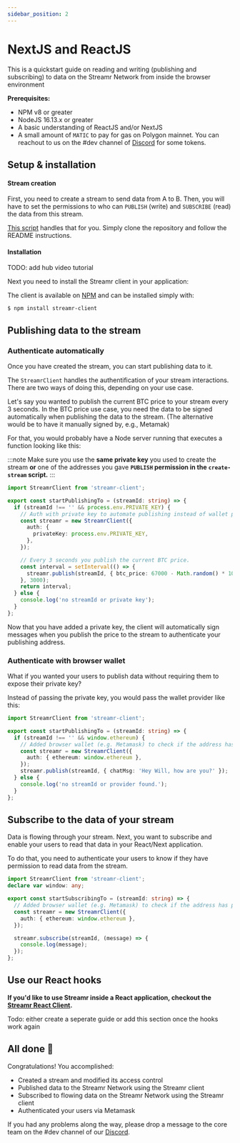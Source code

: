 ```yaml
---
sidebar_position: 2
---
```


# NextJS and ReactJS

This is a quickstart guide on reading and writing (publishing and subscribing) to data on the Streamr Network from inside the browser environment

**Prerequisites:**

- NPM v8 or greater
- NodeJS 16.13.x or greater
- A basic understanding of ReactJS and/or NextJS
- A small amount of `MATIC` to pay for gas on Polygon mainnet. You can reachout to us on the #dev channel of [Discord](https://discord.gg/gZAm8P7hK8) for some tokens.

## Setup & installation

#### Stream creation

First, you need to create a stream to send data from A to B. Then, you will have to set the permissions to who can `PUBLISH` (write) and `SUBSCRIBE` (read) the data from this stream.

[This script](https://github.com/streamr-dev/create-stream-script) handles that for you. Simply clone the repository and follow the README instructions.

#### Installation

TODO: add hub video tutorial

Next you need to install the Streamr client in your application:

The client is available on [NPM](https://www.npmjs.com/package/streamr-client) and can be installed simply with:

```shell
$ npm install streamr-client
```

## Publishing data to the stream

### Authenticate automatically

Once you have created the stream, you can start publishing data to it.

The `StreamrClient` handles the authentification of your stream interactions. There are two ways of doing this, depending on your use case.

Let's say you wanted to publish the current BTC price to your stream every 3 seconds.
In the BTC price use case, you need the data to be signed automatically when publishing the data to the stream. (The alternative would be to have it manually signed by, e.g., Metamak)

For that, you would probably have a Node server running that executes a function looking like this:

:::note
Make sure you use the **same private key** you used to create the stream **or** one of the addresses you gave **`PUBLISH` permission in the `create-stream` script.**
:::

```ts
import StreamrClient from 'streamr-client';

export const startPublishingTo = (streamId: string) => {
  if (streamId !== '' && process.env.PRIVATE_KEY) {
    // Auth with private key to automate publishing instead of wallet provider
    const streamr = new StreamrClient({
      auth: {
        privateKey: process.env.PRIVATE_KEY,
      },
    });

    // Every 3 seconds you publish the current BTC price.
    const interval = setInterval(() => {
      streamr.publish(streamId, { btc_price: 67000 - Math.random() * 10 });
    }, 3000);
    return interval;
  } else {
    console.log('no streamId or private key');
  }
};
```

Now that you have added a private key, the client will automatically sign messages when you publish the price to the stream to authenticate your publishing address.

### Authenticate with browser wallet

What if you wanted your users to publish data without requiring them to expose their private key?

Instead of passing the private key, you would pass the wallet provider like this:

```ts
import StreamrClient from 'streamr-client';

export const startPublishingTo = (streamId: string) => {
  if (streamId !== '' && window.ethereum) {
    // Added browser wallet (e.g. Metamask) to check if the address has permission to write to the stream
    const streamr = new StreamrClient({
      auth: { ethereum: window.ethereum },
    });
    streamr.publish(streamId, { chatMsg: 'Hey Will, how are you?' });
  } else {
    console.log('no streamId or provider found.');
  }
};
```

## Subscribe to the data of your stream

Data is flowing through your stream. Next, you want to subscribe and enable your users to read that data in your React/Next application.

To do that, you need to authenticate your users to know if they have permission to read data from the stream.

```ts
import StreamrClient from 'streamr-client';
declare var window: any;

export const startSubscribingTo = (streamId: string) => {
  // Added browser wallet (e.g. Metamask) to check if the address has permission to read the stream
  const streamr = new StreamrClient({
    auth: { ethereum: window.ethereum },
  });

  streamr.subscribe(streamId, (message) => {
    console.log(message);
  });
};
```

## Use our React hooks

**If you'd like to use Streamr inside a React application, checkout the [Streamr React Client](https://www.npmjs.com/package/streamr-client-react).**

Todo: either create a seperate guide or add this section once the hooks work again

## All done 🎉

Congratulations! You accomplished:

- Created a stream and modified its access control
- Published data to the Streamr Network using the Streamr client
- Subscribed to flowing data on the Streamr Network using the Streamr client
- Authenticated your users via Metamask

If you had any problems along the way, please drop a message to the core team on the #dev channel of our [Discord](https://discord.gg/gZAm8P7hK8).

